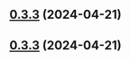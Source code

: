 ## [0.3.3](https://github.com/raptor-ml/raptor/compare/v0.3.2...v0.3.3) (2024-04-21)





## [0.3.3](https://github.com/raptor-ml/raptor/compare/v0.3.2...v0.3.3) (2024-04-21)
